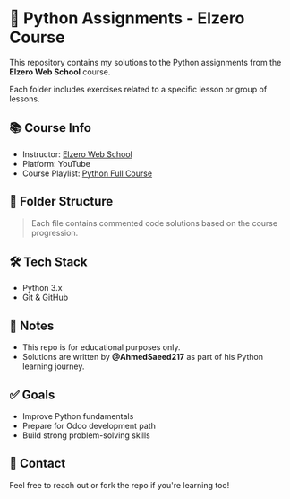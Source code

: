 # 🐍 Python Assignments - Elzero Course

This repository contains my solutions to the Python assignments from the **Elzero Web School** course.

Each folder includes exercises related to a specific lesson or group of lessons.

## 📚 Course Info

- Instructor: [Elzero Web School](https://elzero.org/)
- Platform: YouTube
- Course Playlist: [Python Full Course](https://www.youtube.com/playlist?list=PLDoPjvoNmBAzH72MTPuAAaYfReraNlQgM)

## 📁 Folder Structure


> Each file contains commented code solutions based on the course progression.

## 🛠️ Tech Stack

- Python 3.x
- Git & GitHub

## 📌 Notes

- This repo is for educational purposes only.
- Solutions are written by **@AhmedSaeed217** as part of his Python learning journey.

## ✅ Goals

- Improve Python fundamentals
- Prepare for Odoo development path
- Build strong problem-solving skills

## 🚀 Contact

Feel free to reach out or fork the repo if you're learning too!

